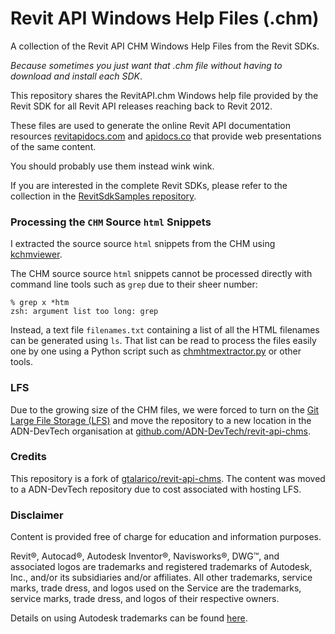# Revit API Windows Help Files (.chm)

A collection of the Revit API CHM Windows Help Files from the Revit SDKs.

_Because sometimes you just want that .chm file without having to download and install each SDK_.

This repository shares the RevitAPI.chm Windows help file provided by the Revit SDK for all Revit API releases reaching back to Revit 2012.

These files are used to generate the online Revit API documentation
resources [revitapidocs.com](https://www.revitapidocs.com/)
and [apidocs.co](https://apidocs.co/) that
provide web presentations of the same content.

You should probably use them instead wink wink.

If you are interested in the complete Revit SDKs, please refer to the collection in
the [RevitSdkSamples repository](https://github.com/jeremytammik/RevitSdkSamples).

### Processing the `CHM` Source `html` Snippets

I extracted the source source `html` snippets from the CHM using [kchmviewer](https://sourceforge.net/projects/kchmviewer/).

The CHM source source `html` snippets cannot be processed directly with command line tools such as `grep` due to their sheer number:

```
% grep x *htm
zsh: argument list too long: grep
```

Instead, a text file `filenames.txt` containing a list of all the HTML filenames can be generated using `ls`.
That list can be read to process the files easily one by one using a Python script such
as [chmhtmextractor.py](https://github.com/jeremytammik/chmhtmextractor) or other tools.

### LFS

Due to the growing size of the CHM files, we were forced to turn on
the [Git Large File Storage (LFS)](https://git-lfs.github.com/) and move the repository to a new location in the ADN-DevTech organisation
at [github.com/ADN-DevTech/revit-api-chms](https://github.com/ADN-DevTech/revit-api-chms).

### Credits
This repository is a fork of [gtalarico/revit-api-chms](https://github.com/gtalarico/revit-api-chms). The content was moved to a ADN-DevTech repository due to cost associated with hosting LFS.


### Disclaimer

Content is provided free of charge for education and information purposes.

Revit®, Autocad®, Autodesk Inventor®, Navisworks®, DWG™, and associated logos are trademarks and registered trademarks of Autodesk, Inc., and/or its subsidiaries and/or affiliates. All other trademarks, service marks, trade dress, and logos used on the Service are the trademarks, service marks, trade dress, and logos of their respective owners.

Details on using Autodesk trademarks can be found [here](https://www.autodesk.com/company/legal-notices-trademarks/trademarks/autodesk-inc).

